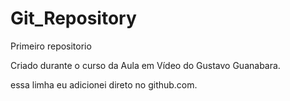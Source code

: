 # Git_Repository
 Primeiro repositorio

 Criado durante o curso da Aula em Vídeo do Gustavo Guanabara.

 essa limha eu adicionei direto no github.com.
